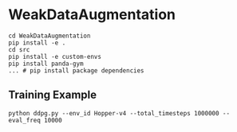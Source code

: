 # WeakDataAugmentation

```commandline
cd WeakDataAugmentation
pip install -e .
cd src
pip install -e custom-envs
pip install panda-gym
... # pip install package dependencies
```

## Training Example

```commandline
python ddpg.py --env_id Hopper-v4 --total_timesteps 1000000 --eval_freq 10000 
```
